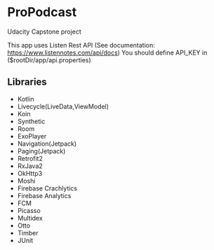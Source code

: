 # ProPodcast
Udacity Capstone project

This app uses Listen Rest API (See documentation: https://www.listennotes.com/api/docs)
You should define API_KEY in ($rootDir/app/api.properties)

## Libraries
- Kotlin
- Livecycle(LiveData,ViewModel)
- Koin
- Synthetic
- Room
- ExoPlayer
- Navigation(Jetpack)
- Paging(Jetpack)
- Retrofit2
- RxJava2
- OkHttp3
- Moshi
- Firebase Crachlytics
- Firebase Analytics
- FCM
- Picasso
- Multidex
- Otto
- Timber
- JUnit
